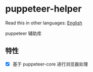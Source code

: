 # puppeteer-helper

<!-- [![NPM Version](https://badgen.net/npm/v/tool-library-template)](https://www.npmjs.com/package/tool-library-template) -->

Read this in other languages:
[English](https://github.com/wsafight/puppeteer-helper/blob/main/README.EN.md)

puppeteer 辅助库


## 特性

- [x] 基于 puppeteer-core 进行浏览器处理

<!-- ## 安装

```bash
npm install tool-library-template
```

或者

```bash
yarn add tool-library-template
```

## 用法

### 参数

| 参数                | 说明                       | 类型                                             | 默认值       |
| :---------------- | :----------------------- | :--------------------------------------------- | :-------- |
|             |                       |                             |         |


### 例子

```ts

```

## Changelog
 -->
